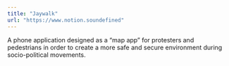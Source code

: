 ```yaml
---
title: "Jaywalk"
url: "https://www.notion.soundefined"
---
```


A phone application designed as a “map app” for protesters and pedestrians in order to create a more safe and secure environment during socio-political movements.

